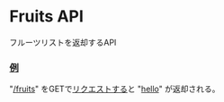 # Fruits API

フルーツリストを返却するAPI

### [例](- "basic")

"[/fruits](- "#url")" をGETで[リクエストする](- "#result=request(#url)")と "[hello](- "?=#result")" が返却される。

